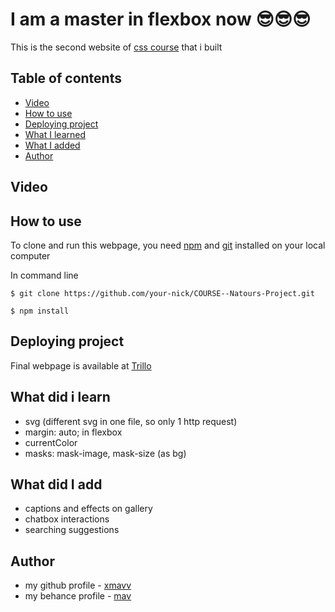 # I am a master in flexbox now 😎😎😎

This is the second website of [css course](https://www.udemy.com/courseadvanced-css-and-sass/) that i built 

## Table of contents
- [Video](#video)
- [How to use](#how-to-use)
- [Deploying project](#deploying-project)
- [What I learned](#what-did-i-learn)
- [What I added](#what-did-i-add)
- [Author](#author)

## Video



## How to use

To clone and run this webpage, you need [npm](https://nodejs.org/en/download) and [git](https://git-scm.com/downloads) installed on your local computer

In command line

```
$ git clone https://github.com/your-nick/COURSE--Natours-Project.git

$ npm install
```

## Deploying project

Final webpage is available at [Trillo]()

## What did i learn

- svg (different svg in one file, so only 1 http request)
- margin: auto; in flexbox
- currentColor
- masks: mask-image, mask-size (as bg)

## What did I add

- captions and effects on gallery
- chatbox interactions
- searching suggestions

## Author

- my github profile - [xmavv](https://github.com/xmavv)
- my behance profile - [mav](https://www.behance.net/mavrgb)